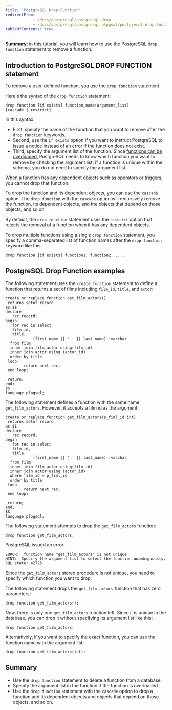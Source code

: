 ```yaml
---
title: 'PostgreSQL Drop Function'
redirectFrom:
            - /docs/postgresql/postgresql-drop 
            - /docs/postgresql/postgresql-plpgsql/postgresql-drop-function
tableOfContents: true
---
```


**Summary**: in this tutorial, you will learn how to use the PostgreSQL `drop function` statement to remove a function.

## Introduction to PostgreSQL DROP FUNCTION statement

To remove a user-defined function, you use the `drop function` statement.

Here's the syntax of the `drop function` statement:

```
drop function [if exists] function_name(argument_list)
[cascade | restrict]
```

In this syntax:

- First, specify the name of the function that you want to remove after the `drop function` keywords.
- Second, use the `if exists` option if you want to instruct PostgreSQL to issue a notice instead of an error if the function does not exist.
- Third, specify the argument list of the function. Since [functions can be overloaded,](/docs/postgresql/postgresql-plpgsql/plpgsql-function-overloading) PostgreSQL needs to know which function you want to remove by checking the argument list. If a function is unique within the schema, you do not need to specify the argument list.

When a function has any dependent objects such as operators or [triggers](https://www.postgresqltutorial.com/postgresql-triggers/), you cannot drop that function.

To drop the function and its dependent objects, you can use the `cascade` option. The `drop function` with the `cascade` option will recursively remove the function, its dependent objects, and the objects that depend on those objects, and so on.

By default, the `drop function` statement uses the `restrict` option that rejects the removal of a function when it has any dependent objects.

To drop multiple functions using a single `drop function` statement, you specify a comma-separated list of function names after the `drop function` keyword like this:

```
drop function [if exists] function1, function2, ...;
```

## PostgreSQL Drop Function examples

The following statement uses the `create function` statement to define a function that returns a set of films including `film_id`, `title`, and `actor`:

```
create or replace function get_film_actors()
 returns setof record
as $$
declare
   rec record;
begin
   for rec in select
   film_id,
   title,
            (first_name || ' ' || last_name)::varchar
  from film
  inner join film_actor using(film_id)
  inner join actor using (actor_id)
  order by title
 loop
        return next rec;
 end loop;

 return;
end;
$$
language plpgsql;
```

The following statement defines a function with the same name `get_film_actors`. However, it accepts a film id as the argument:

```
create or replace function get_film_actors(p_fiml_id int)
 returns setof record
as $$
declare
   rec record;
begin
   for rec in select
   film_id,
   title,
            (first_name || ' ' || last_name)::varchar
  from film
  inner join film_actor using(film_id)
  inner join actor using (actor_id)
  where film_id = p_fiml_id
  order by title
 loop
        return next rec;
 end loop;

 return;
end;
$$
language plpgsql;
```

The following statement attempts to drop the `get_film_actors` function:

```
drop function get_film_actors;
```

PostgreSQL issued an error:

```
ERROR:  function name "get_film_actors" is not unique
HINT:  Specify the argument list to select the function unambiguously.
SQL state: 42725
```

Since the `get_film_actors` stored procedure is not unique, you need to specify which function you want to drop.

The following statement drops the `get_film_actors` function that has zero parameters:

```
drop function get_film_actors();
```

Now, there is only one `get_film_actors` function left. Since it is unique in the database, you can drop it without specifying its argument list like this:

```
drop function get_film_actors;
```

Alternatively, if you want to specify the exact function, you can use the function name with the argument list:

```
drop function get_film_actors(int);
```

## Summary

- Use the `drop function` statement to delete a function from a database.
- Specify the argument list in the function if the function is overloaded.
- Use the `drop function` statement with the `cascade` option to drop a function and its dependent objects and objects that depend on those objects, and so on.
